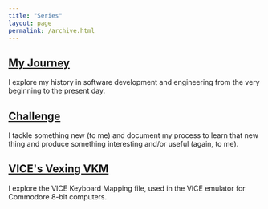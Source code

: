 ```yaml
---
title: "Series"
layout: page
permalink: /archive.html
---
```


## [My Journey](series/my-journey.html)

I explore my history in software development and engineering from the very beginning to the present day.

## [Challenge](series/challenge.html) 

I tackle something new (to me) and document my process to learn that new
thing and produce something interesting and/or useful (again, to me).

## [VICE's Vexing VKM](series/vice-vkm.html)

I explore the VICE Keyboard Mapping file, used in the VICE emulator for Commodore 8-bit computers.